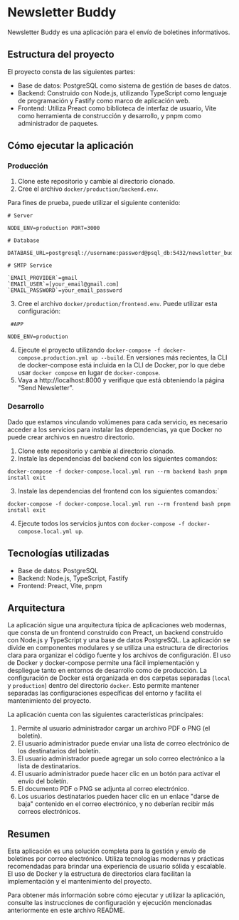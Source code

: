 
# Newsletter Buddy

Newsletter Buddy es una aplicación para el envío de boletines informativos. 

## Estructura del proyecto

El proyecto consta de las siguientes partes:

-   Base de datos: PostgreSQL como sistema de gestión de bases de datos.
-   Backend: Construido con Node.js, utilizando TypeScript como lenguaje de programación y Fastify como marco de aplicación web.
-   Frontend: Utiliza Preact como biblioteca de interfaz de usuario, Vite como herramienta de construcción y desarrollo, y pnpm como administrador de paquetes.


 ## Cómo ejecutar la aplicación

### Producción

1. Clone este repositorio y cambie al directorio clonado.
2. Cree el archivo `docker/production/backend.env`. 

Para fines de prueba, puede utilizar el siguiente contenido:
```
# Server

NODE_ENV=production PORT=3000

# Database

DATABASE_URL=postgresql://username:password@psql_db:5432/newsletter_buddy

# SMTP Service

`EMAIl_PROVIDER`=gmail
`EMAIl_USER`=[your_email@gmail.com]
`EMAIL_PASSWORD`=your_email_password
```
3. Cree el archivo `docker/production/frontend.env`. Puede utilizar esta configuración:

```
 #APP

NODE_ENV=production
```


 4. Ejecute el proyecto utilizando `docker-compose -f docker-compose.production.yml up --build`. En versiones más recientes, la CLI de docker-compose está incluida en la CLI de Docker, por lo que debe usar `docker compose` en lugar de `docker-compose`.
5. Vaya a http://localhost:8000 y verifique que está obteniendo la página "Send Newsletter".

### Desarrollo

Dado que estamos vinculando volúmenes para cada servicio, es necesario acceder a los servicios para instalar las dependencias, ya que Docker no puede crear archivos en nuestro directorio.

1. Clone este repositorio y cambie al directorio clonado.
2. Instale las dependencias del backend con los siguientes comandos:

`docker-compose -f docker-compose.local.yml run --rm backend bash pnpm install exit`

 3. Instale las dependencias del frontend con los siguientes comandos:` 

`docker-compose -f docker-compose.local.yml run --rm frontend bash pnpm install exit`

 4. Ejecute todos los servicios juntos con `docker-compose -f docker-compose.local.yml up`.

## Tecnologías utilizadas

- Base de datos: PostgreSQL
- Backend: Node.js, TypeScript, Fastify
- Frontend: Preact, Vite, pnpm

## Arquitectura

 La aplicación sigue una arquitectura típica de aplicaciones web modernas, que consta de un frontend construido con Preact, un backend construido con Node.js y TypeScript y una base de datos PostgreSQL. La aplicación se divide en componentes modulares y se utiliza una estructura de directorios clara para organizar el código fuente y los archivos de configuración. El uso de Docker y docker-compose permite una fácil implementación y despliegue tanto en entornos de desarrollo como de producción. La configuración de Docker está organizada en dos carpetas separadas (`local` y `production`) dentro del directorio `docker`. Esto permite mantener separadas las configuraciones específicas del entorno y facilita el mantenimiento del proyecto.

La aplicación cuenta con las siguientes características principales:

1.  Permite al usuario administrador cargar un archivo PDF o PNG (el boletín).
2.  El usuario administrador puede enviar una lista de correo electrónico de los destinatarios del boletín.
3.  El usuario administrador puede agregar un solo correo electrónico a la lista de destinatarios.
4.  El usuario administrador puede hacer clic en un botón para activar el envío del boletín.
5.  El documento PDF o PNG se adjunta al correo electrónico.
6.  Los usuarios destinatarios pueden hacer clic en un enlace "darse de baja" contenido en el correo electrónico, y no deberían recibir más correos electrónicos.

## Resumen

Esta aplicación es una solución completa para la gestión y envío de boletines por correo electrónico. Utiliza tecnologías modernas y prácticas recomendadas para brindar una experiencia de usuario sólida y escalable. El uso de Docker y la estructura de directorios clara facilitan la implementación y el mantenimiento del proyecto.

Para obtener más información sobre cómo ejecutar y utilizar la aplicación, consulte las instrucciones de configuración y ejecución mencionadas anteriormente en este archivo README.